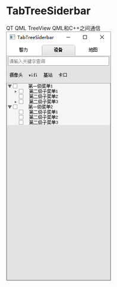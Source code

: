 # TabTreeSiderbar
QT QML TreeView
QML和C++之间通信
![image](https://github.com/yrjc564778188/TabTreeSiderbar/blob/master/tag/PrintScreen/%E6%A0%91%E5%BD%A2%E6%8E%A7%E4%BB%B6%E6%88%AA%E5%9B%BE.png)
